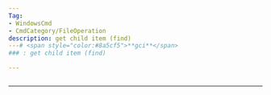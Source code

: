 ```yaml
---
Tag:
- WindowsCmd 
- CmdCategory/FileOperation
description: get child item (find)
---# <span style="color:#8a5cf5">**gci**</span>
### : get child item (find)

---
```

```

```
---
